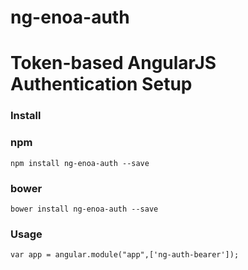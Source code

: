 # ng-enoa-auth
Token-based AngularJS Authentication
Setup
============

### Install
### npm
```npm install ng-enoa-auth --save ```

### bower
```bower install ng-enoa-auth --save ```



### Usage

    var app = angular.module("app",['ng-auth-bearer']);
